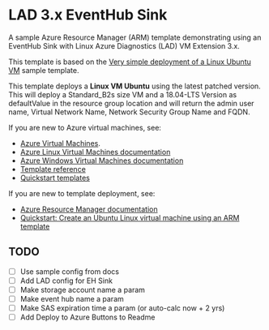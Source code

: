 # LAD 3.x EventHub Sink

A sample Azure Resource Manager (ARM) template demonstrating using an EventHub Sink with Linux Azure Diagnostics (LAD) VM Extension 3.x.

This template is based on the [Very simple deployment of a Linux Ubuntu VM](https://github.com/Azure/azure-quickstart-templates/tree/master/101-vm-simple-linux) sample template.


This template deploys a **Linux VM Ubuntu** using the latest patched version. This will deploy a Standard_B2s size VM and a 18.04-LTS Version as defaultValue in the resource group location and will return the admin user name, Virtual Network Name, Network Security Group Name and FQDN.

If you are new to Azure virtual machines, see:

- [Azure Virtual Machines](https://azure.microsoft.com/services/virtual-machines/).
- [Azure Linux Virtual Machines documentation](https://docs.microsoft.com/azure/virtual-machines/linux/)
- [Azure Windows Virtual Machines documentation](https://docs.microsoft.com/azure/virtual-machines/windows/)
- [Template reference](https://docs.microsoft.com/azure/templates/microsoft.compute/allversions)
- [Quickstart templates](https://azure.microsoft.com/resources/templates/?resourceType=Microsoft.Compute&pageNumber=1&sort=Popular)

If you are new to template deployment, see:

- [Azure Resource Manager documentation](https://docs.microsoft.com/azure/azure-resource-manager/)
- [Quickstart: Create an Ubuntu Linux virtual machine using an ARM template](https://docs.microsoft.com/azure/virtual-machines/linux/quick-create-template)

## TODO

- [ ] Use sample config from docs
- [ ] Add LAD config for EH Sink
- [ ] Make storage account name a param
- [ ] Make event hub name a param
- [ ] Make SAS expiration time a param (or auto-calc now + 2 yrs)
- [ ] Add Deploy to Azure Buttons to Readme
